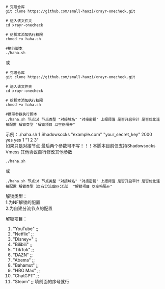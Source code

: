 ```
# 克隆仓库
git clone https://github.com/small-haozi/xrayr-onecheck.git

# 进入该文件夹
cd xrayr-onecheck

# 给脚本添加执行权限
chmod +x haha.sh

#执行脚本
./haha.sh
```

或

```
# 克隆仓库
git clone https://github.com/small-haozi/xrayr-onecheck.git

# 进入该文件夹
cd xrayr-onecheck

# 给脚本添加执行权限
chmod +x haha.sh

#携带参数执行脚本
./haha.sh 节点id 节点类型 "对接域名" "对接密钥" 上报阈值 是否开启审计 是否优化连接配置 解锁类型 "解锁项目 以空格隔开"
```
示例：./haha.sh 1 Shadowsocks "example.com" "your_secret_key" 2000 yes yes 1 "1 2 3"<br>
如果只是对接节点   最后两个参数可不写！！！本脚本目前仅支持Shadowsocks  Vmess   其他协议自行修改其他参数

```
./haha.sh
```
或
```
./haha.sh 节点id 节点类型 "对接域名" "对接密钥" 上报阈值 是否开启审计 是否优化连接配置 解锁类型（自有分流或NF分流） "解锁项目 以空格隔开"
```

解锁类型：<br>
1.为NF解锁的配置<br>
2.为自建分流节点的配置

解锁项目：
1)  "YouTube" ;;
2)  "Netflix" ;;
3)  "Disney+" ;;
4)  "Bilibili" ;;
5)  "TikTok" ;;
6)  "DAZN" ;;
7)  "Abema" ;;
8)  "Bahamut" ;;
9)  "HBO Max" ;;
10)  "ChatGPT" ;;
11)  "Steam" ;;
 填前面的序号就行
